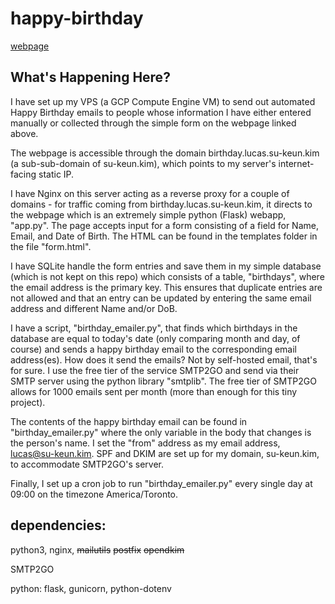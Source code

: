 # happy-birthday

[webpage](https://lucas.su-keun.kim/happy-birthday)

## What's Happening Here?

I have set up my VPS (a GCP Compute Engine VM) to send out automated Happy Birthday emails to people whose information I have either entered manually or collected through the simple form on the webpage linked above.

The webpage is accessible through the domain birthday.lucas.su-keun.kim (a sub-sub-domain of su-keun.kim), which points to my server's internet-facing static IP. 

I have Nginx on this server acting as a reverse proxy for a couple of domains - for traffic coming from birthday.lucas.su-keun.kim, it directs to the webpage which is an extremely simple python (Flask) webapp, "app.py". The page accepts input for a form consisting of a field for Name, Email, and Date of Birth. The HTML can be found in the templates folder in the file "form.html".

I have SQLite handle the form entries and save them in my simple database (which is not kept on this repo) which consists of a table, "birthdays", where the email address is the primary key. This ensures that duplicate entries are not allowed and that an entry can be updated by entering the same email address and different Name and/or DoB.

I have a script, "birthday_emailer.py", that finds which birthdays in the database are equal to today's date (only comparing month and day, of course) and sends a happy birthday email to the corresponding email address(es). How does it send the emails? Not by self-hosted email, that's for sure. I use the free tier of the service SMTP2GO and send via their SMTP server using the python library "smtplib". The free tier of SMTP2GO allows for 1000 emails sent per month (more than enough for this tiny project). 

The contents of the happy birthday email can be found in "birthday_emailer.py" where the only variable in the body that changes is the person's name. I set the "from" address as my email address, lucas@su-keun.kim. SPF and DKIM are set up for my domain, su-keun.kim, to accommodate SMTP2GO's server. 

Finally, I set up a cron job to run "birthday_emailer.py" every single day at 09:00 on the timezone America/Toronto.



## dependencies: 

python3,
nginx,
~~mailutils~~
~~postfix~~
~~opendkim~~

SMTP2GO

python: flask, gunicorn, python-dotenv
